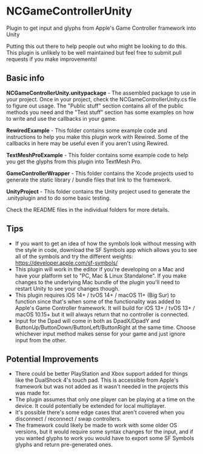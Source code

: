 # NCGameControllerUnity
Plugin to get input and glyphs from Apple's Game Controller framework into Unity

Putting this out there to help people out who might be looking to do this. This plugin is unlikely to be well maintained but feel free to submit pull requests if you make improvements!

Basic info
-------------

**NCGameControllerUnity.unitypackage** - The assembled package to use in your project. Once in your project, check the NCGameControllerUnity.cs file to figure out usage. The "Public stuff" section contains all of the public methods you need and the "Test stuff" section has some examples on how to write and use the callbacks in your game.

**RewiredExample** - This folder contains some example code and instructions to help you make this plugin work with Rewired. Some of the callbacks in here may be useful even if you aren't using Rewired.

**TextMeshProExample** - This folder contains some example code to help you get the glyphs from this plugin into TextMesh Pro.

**GameControllerWrapper** - This folder contains the Xcode projects used to generate the static library / bundle files that link to the framework.

**UnityProject** - This folder contains the Unity project used to generate the .unityplugin and to do some basic testing.

Check the README files in the individual folders for more details.

Tips
-----
- If you want to get an idea of how the symbols look without messing with the style in code, download the SF Symbols app which allows you to see all of the symbols and try the different weights: https://developer.apple.com/sf-symbols/
- This plugin will work in the editor if you're developing on a Mac and have your platform set to "PC, Mac & Linux Standalone". If you make changes to the underlying Mac bundle of the plugin you'll need to restart Unity to see your changes though.
- This plugin requires iOS 14+ / tvOS 14+ / macOS 11+ (Big Sur) to function since that's when some of the functionality was added to Apple's Game Controller framework. It will build for iOS 13+ / tvOS 13+ / macOS 10.15+ but it will always return that no controller is connected.
- Input for the Dpad will come in both as DpadX/DpadY and ButtonUp/ButtonDown/ButtonLeft/ButtonRight at the same time. Choose whichever input method makes sense for your game and just ignore input from the other.

Potential Improvements
-----------------------
- There could be better PlayStation and Xbox support added for things like the DualShock 4's touch pad. This is accessible from Apple's framework but was not added as it wasn't needed in the projects this was made for.
- The plugin assumes that only one player can be playing at a time on the device. It could potentially be extended for local multiplayer.
- It's possible there's some edge cases that aren't covered when you disconnect / reconnect / swap controllers.
- The framework could likely be made to work with some older OS versions, but it would require some syntax changes for the input, and if you wanted glyphs to work you would have to export some SF Symbols glyphs and return pre-generated ones.
